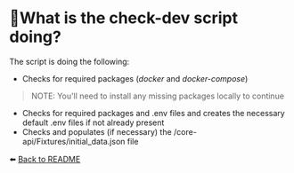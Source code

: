 # 🤔What is the check-dev script doing?

The script is doing the following:
- Checks for required packages (_docker_ and _docker-compose_)
> NOTE: You'll need to install any missing packages locally to continue
- Checks for required packages and .env files and creates the necessary default .env files if not already present
- Checks and populates (if necessary) the /core-api/Fixtures/initial_data.json file

⬅️ [Back to README](/README.md)
